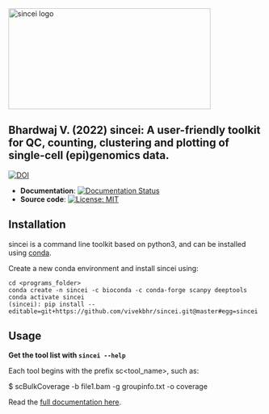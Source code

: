 
<img src="./docs/images/sincei.png" alt="sincei logo" style="height: 200px; width:400px;"/>

## Bhardwaj V. (2022) sincei: A user-friendly toolkit for QC, counting, clustering and plotting of single-cell (epi)genomics data.

[![DOI](https://zenodo.org/badge/271841139.svg)](https://zenodo.org/badge/latestdoi/271841139)

 - **Documentation**: [![Documentation Status](https://readthedocs.org/projects/sincei/badge/?version=latest)](https://sincei.readthedocs.io/en/latest/?badge=latest)
 - **Source code**: [![License: MIT](https://img.shields.io/badge/License-MIT-yellow.svg)](https://opensource.org/licenses/MIT)


## Installation

sincei is a command line toolkit based on python3, and can be installed using [conda](https://conda.io/projects/conda/en/latest/user-guide/install/index.html).

Create a new conda environment and install sincei using:

```
cd <programs_folder>
conda create -n sincei -c bioconda -c conda-forge scanpy deeptools
conda activate sincei
(sincei): pip install --editable=git+https://github.com/vivekbhr/sincei.git@master#egg=sincei
```

## Usage

**Get the tool list with `sincei --help`**

Each tool begins with the prefix sc<tool_name>, such as:

 $ scBulkCoverage -b file1.bam -g groupinfo.txt -o coverage

Read the [full documentation here]().

